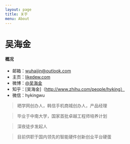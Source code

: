 ```yaml
---
layout: page
title: 关于
menu: About
---
```


吴海金
===

#### 概况

- 邮箱：wuhaijin@outlook.com
- 主页：[likedew.com][1]
- 微博：[@吴海金][2]
- 知乎：[吴海金]（http://www.zhihu.com/people/hyking）
- 微信：hykingwu


> 晒学网创办人，韩信手机商城创办人，产品经理

> 毕业于中南大学，国家首批卓越工程师培养计划

> 深夜徒步发起人

> 目前供职于国内领先的智能硬件创新创业平台硬蛋


[1]:	http://likedew.com
[2]:	http://weibo.com/dream100fly
[4]:	https://raw.githubusercontent.com/hyking/hyking.github.io/master/assets/images/zhihu_F_icon.png
[5]:	http://www.zhihu.com/people/hyking

